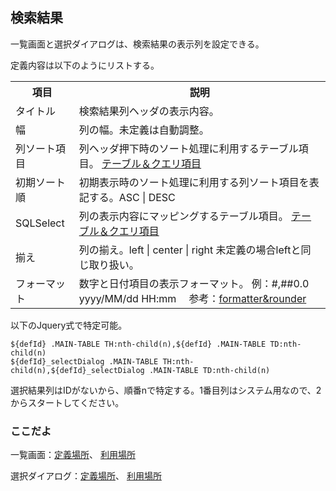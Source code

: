 ## 検索結果

一覧画面と選択ダイアログは、検索結果の表示列を設定できる。

定義内容は以下のようにリストする。
<table>
<tr><th>項目</th><th>説明</th></tr>
<tr><td>タイトル</td><td>検索結果列ヘッダの表示内容。</td></tr>
<tr><td>幅</td><td>列の幅。未定義は自動調整。</td></tr>
<tr><td>列ソート項目</td><td>列ヘッダ押下時のソート処理に利用するテーブル項目。
<a href="comm.fields.md">テーブル＆クエリ項目</a></td></tr>
<tr><td>初期ソート順</td><td>初期表示時のソート処理に利用する列ソート項目を表記する。ASC | DESC</td></tr>
<tr><td>SQLSelect</td><td>列の表示内容にマッピングするテーブル項目。
<a href="comm.fields.md">テーブル＆クエリ項目</a></td></tr>
<tr><td>揃え</td><td>列の揃え。left | center | right 未定義の場合leftと同じ取り扱い。</td></tr>
<tr><td>フォーマット</td><td>数字と日付項目の表示フォーマット。
例：#,##0.0　yyyy/MM/dd HH:mm　
参考：<a href="https://github.com/efwGrp/efw4.X/blob/master/help/formatter&rounder.md">formatter&rounder</a></td></tr>
</table>

以下のJquery式で特定可能。
```
${defId} .MAIN-TABLE TH:nth-child(n),${defId} .MAIN-TABLE TD:nth-child(n)
${defId}_selectDialog .MAIN-TABLE TH:nth-child(n),${defId}_selectDialog .MAIN-TABLE TD:nth-child(n)
```
選択結果列はIDがないから、順番nで特定する。1番目列はシステム用なので、2からスタートしてください。

### ここだよ
一覧画面：[定義場所](https://efwgrp.github.io/ske_image/svg/ths.listPage.def.svg)、
[利用場所](https://efwgrp.github.io/ske_image/svg/ths.listPage.svg)

選択ダイアログ：[定義場所](https://efwgrp.github.io/ske_image/svg/ths.selectDialog.def.svg)、
[利用場所](https://efwgrp.github.io/ske_image/svg/ths.selectDialog.svg)

